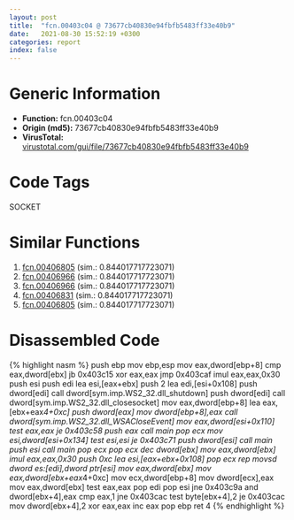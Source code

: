 ```yaml
---
layout: post
title:  "fcn.00403c04 @ 73677cb40830e94fbfb5483ff33e40b9"
date:   2021-08-30 15:52:19 +0300
categories: report
index: false
---
```


# Generic Information
- **Function:** fcn.00403c04
- **Origin (md5):** 73677cb40830e94fbfb5483ff33e40b9
- **VirusTotal:** [virustotal.com/gui/file/73677cb40830e94fbfb5483ff33e40b9][virustotal_ref]

# Code Tags
<span class="tag" id="SOCKET">SOCKET</span>


# Similar Functions

1. [fcn.00406805][similar_1_ref] (sim.: 0.844017717723071)
2. [fcn.00406966][similar_2_ref] (sim.: 0.844017717723071)
3. [fcn.00406966][similar_3_ref] (sim.: 0.844017717723071)
4. [fcn.00406831][similar_4_ref] (sim.: 0.844017717723071)
5. [fcn.00406805][similar_5_ref] (sim.: 0.844017717723071)


# Disassembled Code

{% highlight nasm %}
push ebp
mov ebp,esp
mov eax,dword[ebp+8]
cmp eax,dword[ebx]
jb 0x403c15
xor eax,eax
jmp 0x403caf
imul eax,eax,0x30
push esi
push edi
lea esi,[eax+ebx]
push 2
lea edi,[esi+0x108]
push dword[edi]
call dword[sym.imp.WS2_32.dll_shutdown]
push dword[edi]
call dword[sym.imp.WS2_32.dll_closesocket]
mov eax,dword[ebp+8]
lea eax,[ebx+eax*4+0xc]
push dword[eax]
mov dword[ebp+8],eax
call dword[sym.imp.WS2_32.dll_WSACloseEvent]
mov eax,dword[esi+0x110]
test eax,eax
je 0x403c58
push eax
call main
pop ecx
mov esi,dword[esi+0x134]
test esi,esi
je 0x403c71
push dword[esi]
call main
push esi
call main
pop ecx
pop ecx
dec dword[ebx]
mov eax,dword[ebx]
imul eax,eax,0x30
push 0xc
lea esi,[eax+ebx+0x108]
pop ecx
rep movsd dword es:[edi],dword ptr[esi]
mov eax,dword[ebx]
mov eax,dword[ebx+eax*4+0xc]
mov ecx,dword[ebp+8]
mov dword[ecx],eax
mov eax,dword[ebx]
test eax,eax
pop edi
pop esi
jne 0x403c9a
and dword[ebx+4],eax
cmp eax,1
jne 0x403cac
test byte[ebx+4],2
je 0x403cac
mov dword[ebx+4],2
xor eax,eax
inc eax
pop ebp
ret 4
{% endhighlight %}


[similar_1_ref]: /report/fcn.00406805@3e325eb0547b921cde32ac52d0a0f75c
[similar_2_ref]: /report/fcn.00406966@d6ea03fac5cc8539ee4d47aca4467735
[similar_3_ref]: /report/fcn.00406966@13efdafd5b4f5d3a5dcb240b696c267c
[similar_4_ref]: /report/fcn.00406831@5bfd33ece1aeef8bda2c7fc886262ed9
[similar_5_ref]: /report/fcn.00406805@a80355b9dc44bcf04d9725001d7455b7
[virustotal_ref]: https://www.virustotal.com/gui/file/73677cb40830e94fbfb5483ff33e40b9